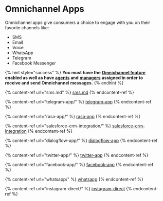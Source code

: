 # Omnichannel Apps

Omnichannel apps give consumers a choice to engage with you on their favorite channels like:

* SMS
* Email
* Voice
* WhatsApp
* Telegram
* Facebook Messenger

{% hint style="success" %}
**You must have the** [**Omnichannel feature**](https://docs.rocket.chat/guides/administration/settings/omnichannel-admins-guide#enable-omnichannel) **enabled as well as have** [**agents**](https://docs.rocket.chat/guides/omnichannel/agents) **and** [**managers**](https://docs.rocket.chat/guides/omnichannel/managers) **assigned in order to receive and send Omnichannel messages.**
{% endhint %}

{% content-ref url="sms.md" %}
[sms.md](sms.md)
{% endcontent-ref %}

{% content-ref url="telegram-app/" %}
[telegram-app](telegram-app/)
{% endcontent-ref %}

{% content-ref url="rasa-app/" %}
[rasa-app](rasa-app/)
{% endcontent-ref %}

{% content-ref url="salesforce-crm-integration/" %}
[salesforce-crm-integration](salesforce-crm-integration/)
{% endcontent-ref %}

{% content-ref url="dialogflow-app/" %}
[dialogflow-app](dialogflow-app/)
{% endcontent-ref %}

{% content-ref url="twitter-app/" %}
[twitter-app](twitter-app/)
{% endcontent-ref %}

{% content-ref url="facebook-app/" %}
[facebook-app](facebook-app/)
{% endcontent-ref %}

{% content-ref url="whatsapp/" %}
[whatsapp](whatsapp/)
{% endcontent-ref %}

{% content-ref url="instagram-direct/" %}
[instagram-direct](instagram-direct/)
{% endcontent-ref %}
